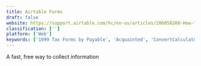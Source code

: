 ```yaml
---
title: Airtable Forms
draft: false 
website: https://support.airtable.com/hc/en-us/articles/206058268-How-to-create-a-form-with-Airtable
classification: ['']
platform: ['Web']
keywords: ['1099 Tax Forms by Payable', 'Acquainted', 'ConvertCalculator', 'DocSpring', 'FieldGoal', 'Form Builder by Webiny', 'Form-Builder', 'FormSwift', 'Formlets', 'HelloForms', 'JotForm Assign Forms', 'Magic Forms by Cloudstitch', 'Naker.Form', 'Paperform', 'QuestionScout', 'Tripetto', 'Typeform', 'doopoll']
---
```

A fast, free way to collect information
